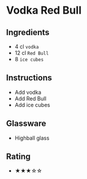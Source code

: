 # Vodka Red Bull

## Ingredients
- 4 cl `vodka`
- 12 cl `Red Bull`
- 8 `ice cubes`

## Instructions
- Add vodka
- Add Red Bull
- Add ice cubes

## Glassware
- Highball glass

## Rating
- ★★★☆☆